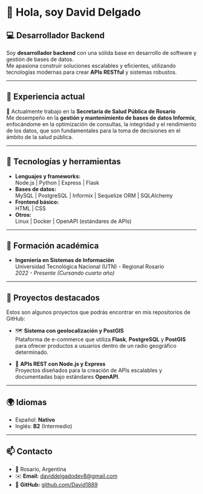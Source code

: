 # 👋 Hola, soy David Delgado  

## 💻 Desarrollador Backend  

Soy **desarrollador backend** con una sólida base en desarrollo de software y gestión de bases de datos.  
Me apasiona construir soluciones escalables y eficientes, utilizando tecnologías modernas para crear **APIs RESTful** y sistemas robustos.  

---

## 🏢 Experiencia actual  
💼 Actualmente trabajo en la **Secretaría de Salud Pública de Rosario**  
Me desempeño en la **gestión y mantenimiento de bases de datos Informix**, enfocándome en la optimización de consultas, la integridad y el rendimiento de los datos, que son fundamentales para la toma de decisiones en el ámbito de la salud pública.

---

## 🚀 Tecnologías y herramientas
- **Lenguajes y frameworks:**  
  Node.js | Python | Express | Flask  
- **Bases de datos:**  
  MySQL | PostgreSQL | Informix | Sequelize ORM | SQLAlchemy  
- **Frontend básico:**  
  HTML | CSS  
- **Otros:**  
  Linux | Docker | OpenAPI (estándares de APIs)  

---

## 🌱 Formación académica  
- **Ingeniería en Sistemas de Información**  
  Universidad Tecnológica Nacional (UTN) - Regional Rosario  
  _2022 - Presente (Cursando cuarto año)_

---

## 📂 Proyectos destacados
Estos son algunos proyectos que podrás encontrar en mis repositorios de GitHub:

- 🗺️ **Sistema con geolocalización y PostGIS**  
  Plataforma de e-commerce que utiliza **Flask**, **PostgreSQL** y **PostGIS** para ofrecer productos a usuarios dentro de un radio geográfico determinado.  

- 🔗 **APIs REST con Node.js y Express**  
  Proyectos diseñados para la creación de APIs escalables y documentadas bajo estándares **OpenAPI**.

---

## 🌍 Idiomas
- Español: **Nativo**  
- Inglés: **B2** (Intermedio)

---

## 📫 Contacto
- 📍 Rosario, Argentina  
- ✉️ **Email:** daviddelgadodev8@gmail.com  
- 💼 **GitHub:** [github.com/David1889](https://github.com/David1889)
